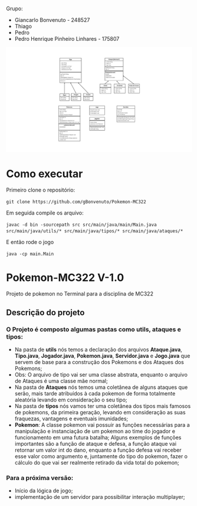 Grupo: 

- Giancarlo Bonvenuto - 248527
- Thiago
- Pedro
- Pedro Henrique Pinheiro Linhares - 175807

![Gráfico UML](./Grafico_UML.jpeg)

# Como executar

Primeiro clone o repositório:

`git clone https://github.com/gBonvenuto/Pokemon-MC322`

Em seguida compile os arquivo:

`javac -d bin -sourcepath src src/main/java/main/Main.java src/main/java/utils/* src/main/java/tipos/* src/main/java/ataques/*`

E então rode o jogo

`java -cp main.Main`

# Pokemon-MC322 V-1.0
Projeto de pokemon no Terminal para a disciplina de MC322
## Descrição do projeto

### O Projeto é composto algumas pastas como utils, ataques e tipos:
- Na pasta de **utils** nós temos a declaração dos arquivos **Ataque.java**, **Tipo.java**, **Jogador.java**, **Pokemon.java**, **Servidor.java** e **Jogo.java** que servem de base para a construção dos Pokemons e dos Ataques dos Pokemons;
- Obs: O arquivo de tipo vai ser uma classe abstrata, enquanto o arquivo de Ataques é uma classe mãe normal;
- Na pasta de **Ataques** nós temos uma coletânea de alguns ataques que serão, mais tarde atribuídos à cada pokemon de forma totalmente aleatória levando em consideração o seu tipo;
- Na pasta de **tipos** nós vamos ter uma coletânea dos tipos mais famosos de pokemons, da primeira geração, levando em consideração as suas fraquezas, vantagens e eventuais imunidades;
- **Pokemon**: A classe pokemon vai possuir as funções necessárias para a manipulação e instanciação de um pokemon ao time do jogador e funcionamento em uma futura batalha; Alguns exemplos de funções importantes são a função de ataque e defesa, a função ataque vai retornar um valor int do dano, enquanto a função defesa vai receber esse valor como argumento e, juntamente do tipo do pokemon, fazer o cálculo do que vai ser realmente retirado da vida total do pokemon;

### Para a próxima versão:
- Início da lógica de jogo;
- implementação de um servidor para possibilitar interação multiplayer;
